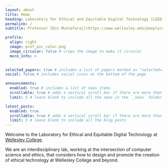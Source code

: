 ```yaml
---
layout: about
title: Home
heading: Laboratory for Ethical and Equitable Digital Technology (LEED)  # what is the correct name of the lab?
permalink: /
subtitle: Professor [Eni Mustafaraj](https://www.wellesley.edu/people/eni-mustafaraj), Professor [Julie Walsh](https://www.wellesley.edu/people/julie-walsh)  

profile:
  align: right
  image: prof_pic_color.png
  image_circular: false # crops the image to make it circular
  more_info: >
    

selected_papers: true # includes a list of papers marked as "selected={true}"
social: false # includes social icons at the bottom of the page

announcements:
  enabled: true # includes a list of news items
  scrollable: true # adds a vertical scroll bar if there are more than 3 news items
  limit: 5 # leave blank to include all the news in the `_news` folder

latest_posts:
  enabled: true
  scrollable: true # adds a vertical scroll bar if there are more than 3 new posts items
  limit: 3 # leave blank to include all the blog posts
---
```



Welcome to the Laboratory for Ethical and Equitable Digital Technology at [Wellesley College](https://www.wellesley.edu/). 

We are an interdisciplinary lab, working at the intersection of computer science and ethics, that considers how to design and promote the creation of ethical technology at Wellesley College and beyond.

